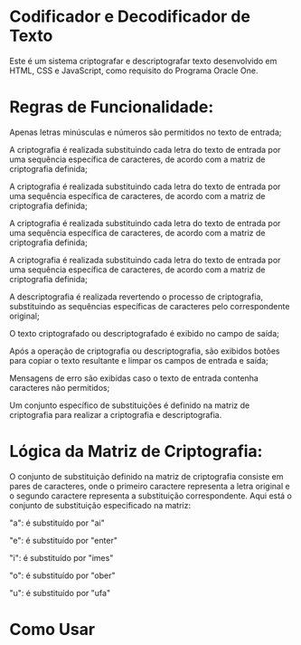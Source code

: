 <h1>Codificador e Decodificador de Texto</h1>
Este é um sistema criptografar e descriptografar texto desenvolvido em HTML, CSS e JavaScript, como requisito do Programa Oracle One.

<h1>Regras de Funcionalidade:</h1>
<p>Apenas letras minúsculas e números são permitidos no texto de entrada;</p>
<p>A criptografia é realizada substituindo cada letra do texto de entrada por uma sequência específica de caracteres, de acordo com a matriz de criptografia definida;</p>
<p>A criptografia é realizada substituindo cada letra do texto de entrada por uma sequência específica de caracteres, de acordo com a matriz de criptografia definida;</p>
<p>A criptografia é realizada substituindo cada letra do texto de entrada por uma sequência específica de caracteres, de acordo com a matriz de criptografia definida;</p>
<p>A criptografia é realizada substituindo cada letra do texto de entrada por uma sequência específica de caracteres, de acordo com a matriz de criptografia definida;</p>
<p>A descriptografia é realizada revertendo o processo de criptografia, substituindo as sequências específicas de caracteres pelo correspondente original;</p>
<p>O texto criptografado ou descriptografado é exibido no campo de saída;</p>
<p>Após a operação de criptografia ou descriptografia, são exibidos botões para copiar o texto resultante e limpar os campos de entrada e saída;</p>
<p>Mensagens de erro são exibidas caso o texto de entrada contenha caracteres não permitidos;</p>
<p>Um conjunto específico de substituições é definido na matriz de criptografia para realizar a criptografia e descriptografia.</p>

<h1>Lógica da Matriz de Criptografia:</h1>
<p>O conjunto de substituição definido na matriz de criptografia consiste em pares de caracteres, onde o primeiro caractere representa a letra original e o segundo caractere representa a substituição correspondente. 
Aqui está o conjunto de substituição especificado na matriz:</p>

"a": é substituído por "ai"

"e": é substituído por "enter"

"i": é substituído por "imes"

"o": é substituído por "ober"

"u": é substituído por "ufa"

<h1>Como Usar</h1>
<a href = "https://projeto-codificador.vercel.app/"></a>


